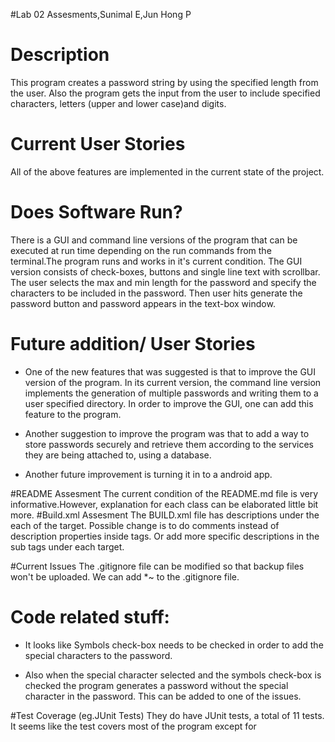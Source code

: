 #Lab 02 Assesments,Sunimal E,Jun Hong P

Description
===========
This program creates a password string by using the specified length from the user. Also the program gets the input from the user to include specified characters, letters (upper and lower case)and digits.

Current User Stories
====================
All of the above features are implemented in the current state of the project.

Does Software Run?
==================
There is a GUI and command line versions of the program that can be executed at run time depending on the run commands from the terminal.The program runs and works in it's current condition. 
The GUI version consists of check-boxes, buttons and single line text with scrollbar. The user selects the max and min length for the password and specify the characters to be included in the password. Then user hits generate the password button and password appears in the text-box window.

Future addition/ User Stories
=============================
* One of the new features that was suggested is that to improve the GUI version of the program. In its current version, the command line version implements the generation of multiple passwords and writing them to a user specified directory. In order to improve the GUI, one can add this feature to the program. 

* Another suggestion to improve the program was that to add a way to store passwords securely and retrieve them according to the services they are being attached to, using a database.

* Another future improvement is turning it in to a android app.

#README Assesment
The current condition of the README.md file is very informative.However, explanation for each class can be elaborated little bit more. 
#Build.xml Assesment
The BUILD.xml file has descriptions under the each of the target. Possible change is to do comments instead of description properties inside tags. Or add more specific descriptions in the sub tags under each target.

#Current Issues
The .gitignore file can be modified so that backup files won't be uploaded. We can add *~ to the .gitignore file. 

Code related stuff:
===================
* It looks like Symbols check-box needs to be checked in order to add the special characters to the password. 

* Also when the special character selected and the symbols check-box is checked the program generates a password without the special character in the password. This can be added to one of the issues. 

#Test Coverage (eg.JUnit Tests)
They do have JUnit tests, a total of 11 tests. It seems like the test covers most of the program except for 
